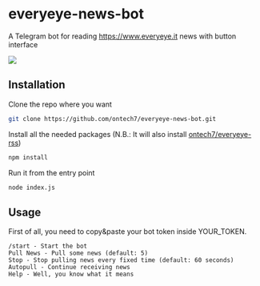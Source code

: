 # everyeye-news-bot
A Telegram bot for reading https://www.everyeye.it news with button interface

![](https://i.imgur.com/r3zqGia.jpg)

## Installation

Clone the repo where you want

```bash
git clone https://github.com/ontech7/everyeye-news-bot.git
```

Install all the needed packages (N.B.: It will also install [ontech7/everyeye-rss](https://github.com/ontech7/everyeye-rss))

```bash
npm install
```

Run it from the entry point

```bash
node index.js 
```

## Usage

First of all, you need to copy&paste your bot token inside YOUR_TOKEN.

`
/start - Start the bot
`
<br/>
`
Pull News - Pull some news (default: 5)
`
<br/>
`
Stop - Stop pulling news every fixed time (default: 60 seconds)
`
<br/>
`
Autopull - Continue receiving news
`
<br/>
`
Help - Well, you know what it means
`
